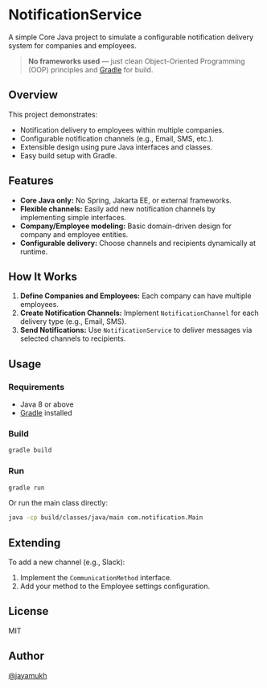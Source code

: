 # NotificationService

A simple Core Java project to simulate a configurable notification delivery system for companies and employees.

> **No frameworks used** — just clean Object-Oriented Programming (OOP) principles and [Gradle](https://gradle.org/) for build.

## Overview

This project demonstrates:

- Notification delivery to employees within multiple companies.
- Configurable notification channels (e.g., Email, SMS, etc.).
- Extensible design using pure Java interfaces and classes.
- Easy build setup with Gradle.

## Features

- **Core Java only:** No Spring, Jakarta EE, or external frameworks.
- **Flexible channels:** Easily add new notification channels by implementing simple interfaces.
- **Company/Employee modeling:** Basic domain-driven design for company and employee entities.
- **Configurable delivery:** Choose channels and recipients dynamically at runtime.

## How It Works

1. **Define Companies and Employees:** Each company can have multiple employees.
2. **Create Notification Channels:** Implement `NotificationChannel` for each delivery type (e.g., Email, SMS).
3. **Send Notifications:** Use `NotificationService` to deliver messages via selected channels to recipients.

## Usage

### Requirements

- Java 8 or above
- [Gradle](https://gradle.org/) installed

### Build

```bash
gradle build
```

### Run

```bash
gradle run
```

Or run the main class directly:

```bash
java -cp build/classes/java/main com.notification.Main
```

## Extending

To add a new channel (e.g., Slack):

1. Implement the `CommunicationMethod` interface.
2. Add your method to the Employee settings configuration.


## License

MIT

## Author

[@jayamukh](https://github.com/jayamukh)
